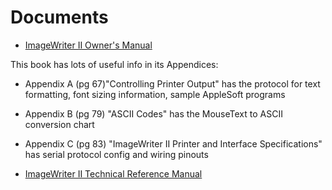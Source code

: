 # Documents


* [ImageWriter II Owner's Manual](https://vintageapple.org/macmanuals/pdf/Apple_ImageWriter_II_Owners_Manual_1985.pdf)

This book has lots of useful info in its Appendices:

* Appendix A (pg 67)"Controlling Printer Output" has the protocol for text formatting, font sizing information, sample AppleSoft programs
* Appendix B (pg 79) "ASCII Codes" has the MouseText to ASCII conversion chart
* Appendix C (pg 83) "ImageWriter II Printer and Interface Specifications" has serial protocol config and wiring pinouts


* [ImageWriter II Technical Reference Manual](https://www.apple.asimov.net/documentation/hardware/printers/Apple%20ImageWriter%20II%20Technical%20Reference%20Manual.pdf)
